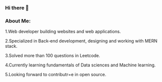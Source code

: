 ### Hi there 👋

### About Me:
1.Web developer building websites and web applications.

2.Specialized in Back-end development, designing and working with MERN stack.

3.Solved more than 100 questions in Leetcode.

4.Currently learning fundamentals of Data sciences and Machine learning.

5.Looking forward to contributr=e in open source.




